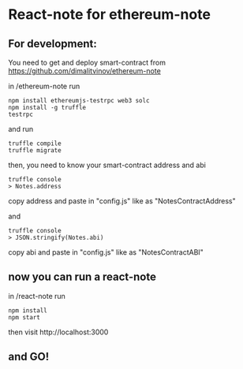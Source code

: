 # React-note for ethereum-note

## For development:

You need to get and deploy smart-contract from
https://github.com/dimalitvinov/ethereum-note

in /ethereum-note run
```shell
npm install ethereumjs-testrpc web3 solc
npm install -g truffle
testrpc
```

and run
```shell
truffle compile
truffle migrate
```
then, you need to know your smart-contract address and abi
```shell
truffle console
> Notes.address
```
copy address and paste in "config.js" like as "NotesContractAddress"

and
```shell
truffle console
> JSON.stringify(Notes.abi)
```
copy abi and paste in "config.js" like as "NotesContractABI"

## now you can run a react-note

in /react-note run
```shell
npm install
npm start
```

then visit http://localhost:3000

## and GO!

